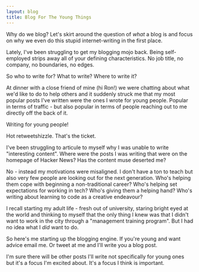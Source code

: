 ```yaml
---
layout: blog
title: Blog For The Young Things
---
```


Why do we blog? Let's skirt around the question of *what* a blog is and focus on why we even do this stupid internet-writing in the first place.

Lately, I've been struggling to get my blogging mojo back. Being self-employed strips away all of your defining characteristics. No job title, no company, no boundaries, no edges.

So who to write for? What to write? Where to write it?

At dinner with a close friend of mine (hi Ron!) we were chatting about what we'd like to do to help others and it suddenly struck me that my most popular posts I've written were the ones I wrote for young people. Popular in terms of traffic - but also popular in terms of people reaching out to me directly off the back of it.

Writing for young people!

Hot retweetshizzle. That's the ticket.

I've been struggling to articule to myself why I was unable to write "interesting content". Where were the posts I was writing that were on the homepage of Hacker News? Has the content muse deserted me?

No - instead my motivations were misaligned. I don't have a ton to teach but also very few people are looking out for the next generation. Who's helping them cope with beginning a non-traditional career? Who's helping set expectations for working in tech? Who's giving them a helping hand? Who's writing about learning to code as a creative endeavour?

I recall starting my adult life - fresh out of university, staring bright eyed at the world and thinking to myself that the only thing I knew was that I didn't want to work in the city through a "management training program". But I had no idea what I *did* want to do.

So here's me starting up the blogging engine. If you're young and want advice email me. Or tweet at me and I'll write you a blog post.

I'm sure there will be other posts I'll write not specifically for young ones but it's a focus I'm excited about. It's a focus I think is important.
